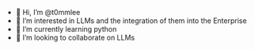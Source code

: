 - 👋 Hi, I’m @t0mmlee
- 👀 I’m interested in LLMs and the integration of them into the Enterprise
- 🌱 I’m currently learning python
- 💞️ I’m looking to collaborate on LLMs

<!---
t0mmlee/t0mmlee is a ✨ special ✨ repository because its `README.md` (this file) appears on your GitHub profile.
You can click the Preview link to take a look at your changes.
--->
